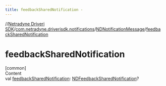 ```yaml
---
title: feedbackSharedNotification -
---
```

//[Netradyne Driveri SDK](../../index.md)/[com.netradyne.driverisdk.notifications](../index.md)/[NDNotificationMessage](index.md)/[feedbackSharedNotification](feedback-shared-notification.md)



# feedbackSharedNotification  
[common]  
Content  
val [feedbackSharedNotification](feedback-shared-notification.md): [NDFeedbackSharedNotification](../-n-d-feedback-shared-notification/index.md)?  



